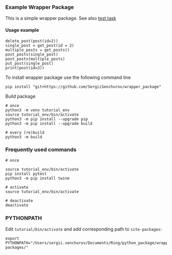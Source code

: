 ### Example Wrapper Package

This is a simple wrapper package. 
See also [test task](https://gist.github.com/yevhenii-nepsha/c225c41fdb10750340d4543d105a2db3)

<!-- You can use
[Github-flavored Markdown](https://guides.github.com/features/mastering-markdown/)
to write your content. -->

#### Usage example

```
delete_post(post(id=2))
single_post = get_post(id = 2)
multiple_posts = get_posts()
post_posts(single_post)
post_posts(multiple_posts)
put_post(single_post)
print(post(id=3))
```

To install wrapper package use the following command line 
```
pip install "git+https://github.com/SergiiSenchurov/wrapper_package"
```

Build package
```
# once
python3 -m venv tutorial_env   
source tutorial_env/bin/activate
python3 -m pip install --upgrade pip
python3 -m pip install --upgrade build 

# every (re)build
python3 -m build 
```

### Frequently used commands

```
# once

source tutorial_env/bin/activate  
pip install pytest
python3 -m pip install twine 

# activate
source tutorial_env/bin/activate

# deactivate
deactivate

```

### PYTHONPATH

Edit `tutorial/bin/activate` and add corresponding path to `site-packages`:
```
export PYTHONPATH="/Users/sergii.senchurov/Documents/Ring/python_package/wrapper_package/tutorial_env/lib/python3.10/site-packages/"
```